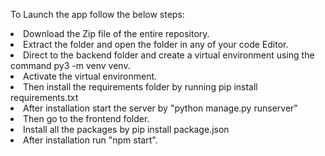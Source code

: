 To Launch the app follow the below steps:
<li>Download the Zip file of the entire repository.
<li>Extract the folder and open the folder in any of your code Editor.
<li>Direct to the backend folder and create a virtual environment using the command py3 -m venv venv.
<li>Activate the virtual environment.
<li>Then install the requirements folder by running pip install requirements.txt
<li>After installation start the server by "python manage.py runserver"
<li>Then go to the frontend folder.
<li>Install all the packages by pip install package.json
<li>After installation run "npm start".
